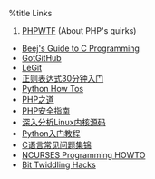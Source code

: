 %title Links
1. [PHPWTF](http://www.phpwtf.org/) (About PHP's quirks)
* [Beej's Guide to C Programming](http://xiaobin.net/wp-content/uploads/2009/bgc/)
* [GotGitHub](http://www.worldhello.net/gotgithub/)
* [LeGit](http://www.git-legit.org/)
* [正则表达式30分钟入门](http://deerchao.net/tutorials/regex/regex.htm)
* [Python How Tos](http://www.amk.ca/python/howto/)
* [PHP之道](http://wulijun.github.com/php-the-right-way/)
* [PHP安全指南](http://hhacker.com/files/200709/1/index.html)
* [深入分析Linux内核源码](http://oss.org.cn/kernel-book/)
* [Python入门教程](http://wiki.woodpecker.org.cn/moin/PyAbsolutelyZipManual)
* [C语言常见问题集锦](http://c-faq-chn.sourceforge.net/)
* [NCURSES Programming HOWTO](http://tldp.org/HOWTO/NCURSES-Programming-HOWTO/)
* [ Bit Twiddling Hacks ](http://graphics.stanford.edu/~seander/bithacks.html)
